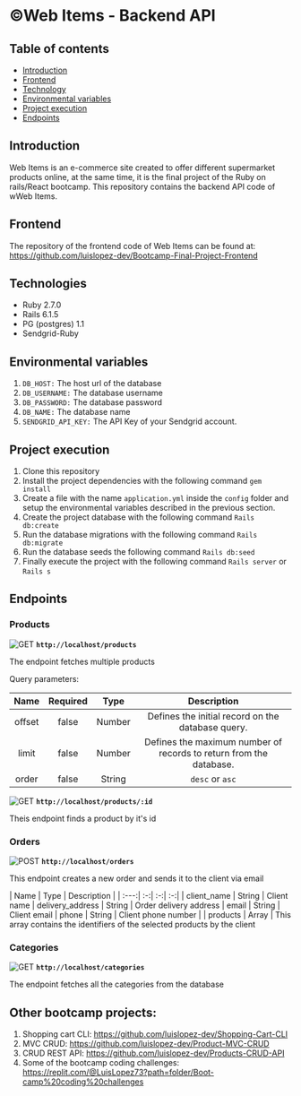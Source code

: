 # &copy;Web Items - Backend API

## Table of contents

* [Introduction](#introduction)
* [Frontend](#frontend)
* [Technology](#technology)
* [Environmental variables](#environmental-variables)
* [Project execution](project-execution)
* [Endpoints](#endpoints)
## Introduction

Web Items is an e-commerce site created to offer different supermarket products online, at the same time, it is the final project of the Ruby on rails/React bootcamp. This repository contains the backend API code of wWeb Items.

## Frontend

The repository of the frontend code of Web Items can be found at: https://github.com/luislopez-dev/Bootcamp-Final-Project-Frontend

## Technologies

* Ruby 2.7.0
* Rails 6.1.5
* PG (postgres) 1.1
* Sendgrid-Ruby

## Environmental variables

1. `DB_HOST:` The host url of the database
2. `DB_USERNAME:` The database username
3. `DB_PASSWORD:` The database password
4. `DB_NAME:` The database name
5. `SENDGRID_API_KEY:` The API Key of your Sendgrid account. 

## Project execution

1. Clone this repository
2. Install the project dependencies with the following command `gem install`
3. Create a file with the name `application.yml` inside the `config` folder and setup the environmental variables described in the previous section. 
4. Create the project database with the following command `Rails db:create`
5. Run the database migrations with the following command `Rails db:migrate`
6. Run the database seeds the following command `Rails db:seed`
7. Finally execute the project with the following command `Rails server` or `Rails s`

## Endpoints

### Products

![GET](https://img.shields.io/badge/METHOD-GET-green) **`http://localhost/products`**

The endpoint fetches multiple products

Query parameters:

| Name | Required  | Type  | Description |
| :---:| :-:| :-:| :-:|
| offset | false | Number | Defines the initial record on the database query.
| limit | false | Number | Defines the maximum number of records to return from the database.
| order | false | String | `desc` or `asc`

![GET](https://img.shields.io/badge/METHOD-GET-green) **`http://localhost/products/:id`**

Theis endpoint finds a product by it's id

### Orders
![POST](https://img.shields.io/badge/METHOD-POST-blue) **`http://localhost/orders`**

This endpoint creates a new order and sends it to the client via email

| Name | Type  | Description |
| :---:| :-:| :-:| :-:|
| client_name | String | Client name
| delivery_address | String | Order delivery address
| email | String | Client email
| phone | String | Client phone number |
| products | Array | This array contains the identifiers of the selected products by the client

### Categories

![GET](https://img.shields.io/badge/METHOD-GET-green) **`http://localhost/categories`**

The endpoint fetches all the categories from the database

## Other bootcamp projects: 

1. Shopping cart CLI: https://github.com/luislopez-dev/Shopping-Cart-CLI
2. MVC CRUD: https://github.com/luislopez-dev/Product-MVC-CRUD
3. CRUD REST API: https://github.com/luislopez-dev/Products-CRUD-API
4. Some of the bootcamp coding challenges: https://replit.com/@LuisLopez73?path=folder/Boot-camp%20coding%20challenges
